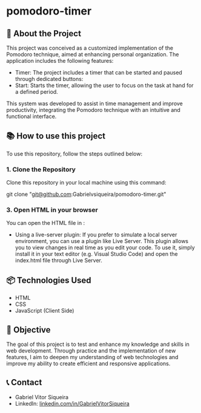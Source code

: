 # pomodoro-timer
## 🚀 About the Project
This project was conceived as a customized implementation of the Pomodoro technique, aimed at enhancing personal organization. The application includes the following features:

* Timer: The project includes a timer that can be started and paused through dedicated buttons:
* Start: Starts the timer, allowing the user to focus on the task at hand for a defined period.
  
This system was developed to assist in time management and improve productivity, integrating the Pomodoro technique with an intuitive and functional interface.

## 📚 How to use this project
To use this repository, follow the steps outlined below:

### 1. Clone the Repository
Clone this repository in your local machine using this command:

git clone "git@github.com:Gabrielvsiqueira/pomodoro-timer.git"

### 3. Open HTML in your browser
You can open the HTML file in :
* Using a live-server plugin: If you prefer to simulate a local server environment, you can use a plugin like Live Server. This plugin allows you to view changes in real time as you edit your code. To use it, simply install it in your text editor (e.g. Visual Studio Code) and open the index.html file through Live Server.

## 📦 Technologies Used
* HTML
* CSS
* JavaScript (Client Side)

## 📌 Objective 
The goal of this project is to test and enhance my knowledge and skills in web development. Through practice and the implementation of new features, I aim to deepen my understanding of web technologies and improve my ability to create efficient and responsive applications.

## 📞 Contact
* Gabriel Vitor Siqueira
* LinkedIn: [linkedin.com/in/GabrielVitorSiqueira](https://www.linkedin.com/in/gabriel-vitor-siqueira/)
